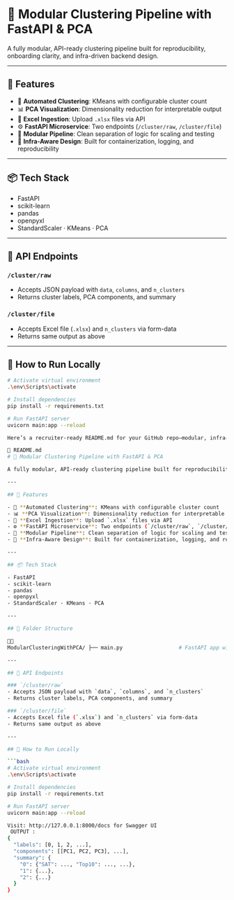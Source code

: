 # 🧠 Modular Clustering Pipeline with FastAPI & PCA

A fully modular, API-ready clustering pipeline built for reproducibility, onboarding clarity, and infra-driven backend design.

---

## 🚀 Features

- 🔁 **Automated Clustering**: KMeans with configurable cluster count
- 📊 **PCA Visualization**: Dimensionality reduction for interpretable output
- 📂 **Excel Ingestion**: Upload `.xlsx` files via API
- ⚙️ **FastAPI Microservice**: Two endpoints (`/cluster/raw`, `/cluster/file`)
- 🧩 **Modular Pipeline**: Clean separation of logic for scaling and testing
- 🔐 **Infra-Aware Design**: Built for containerization, logging, and reproducibility

---

## 📦 Tech Stack

- FastAPI
- scikit-learn
- pandas
- openpyxl
- StandardScaler · KMeans · PCA


---

## 🧪 API Endpoints

### `/cluster/raw`  
- Accepts JSON payload with `data`, `columns`, and `n_clusters`  
- Returns cluster labels, PCA components, and summary

### `/cluster/file`  
- Accepts Excel file (`.xlsx`) and `n_clusters` via form-data  
- Returns same output as above

---

## 🧰 How to Run Locally

```bash
# Activate virtual environment
.\env\Scripts\activate

# Install dependencies
pip install -r requirements.txt

# Run FastAPI server
uvicorn main:app --reload

Here’s a recruiter-ready README.md for your GitHub repo—modular, infra-aware, and designed to showcase your backend philosophy:

📄 README.md
# 🧠 Modular Clustering Pipeline with FastAPI & PCA

A fully modular, API-ready clustering pipeline built for reproducibility, onboarding clarity, and infra-driven backend design.

---

## 🚀 Features

- 🔁 **Automated Clustering**: KMeans with configurable cluster count
- 📊 **PCA Visualization**: Dimensionality reduction for interpretable output
- 📂 **Excel Ingestion**: Upload `.xlsx` files via API
- ⚙️ **FastAPI Microservice**: Two endpoints (`/cluster/raw`, `/cluster/file`)
- 🧩 **Modular Pipeline**: Clean separation of logic for scaling and testing
- 🔐 **Infra-Aware Design**: Built for containerization, logging, and reproducibility

---

## 📦 Tech Stack

- FastAPI
- scikit-learn
- pandas
- openpyxl
- StandardScaler · KMeans · PCA

---

## 📁 Folder Structure


ModularClusteringWithPCA/ ├── main.py                  # FastAPI app with endpoints ├── clustering_pipeline.py   # Modular clustering logic ├── requirements.txt ├── Dockerfile               # Optional containerization ├── .gitignore               # Excludes env/, pycache, etc.

---

## 🧪 API Endpoints

### `/cluster/raw`  
- Accepts JSON payload with `data`, `columns`, and `n_clusters`  
- Returns cluster labels, PCA components, and summary

### `/cluster/file`  
- Accepts Excel file (`.xlsx`) and `n_clusters` via form-data  
- Returns same output as above

---

## 🧰 How to Run Locally

```bash
# Activate virtual environment
.\env\Scripts\activate

# Install dependencies
pip install -r requirements.txt

# Run FastAPI server
uvicorn main:app --reload

Visit: http://127.0.0.1:8000/docs for Swagger UI
 OUTPUT :
{
  "labels": [0, 1, 2, ...],
  "components": [[PC1, PC2, PC3], ...],
  "summary": {
    "0": {"SAT": ..., "Top10": ..., ...},
    "1": {...},
    "2": {...}
  }
}


